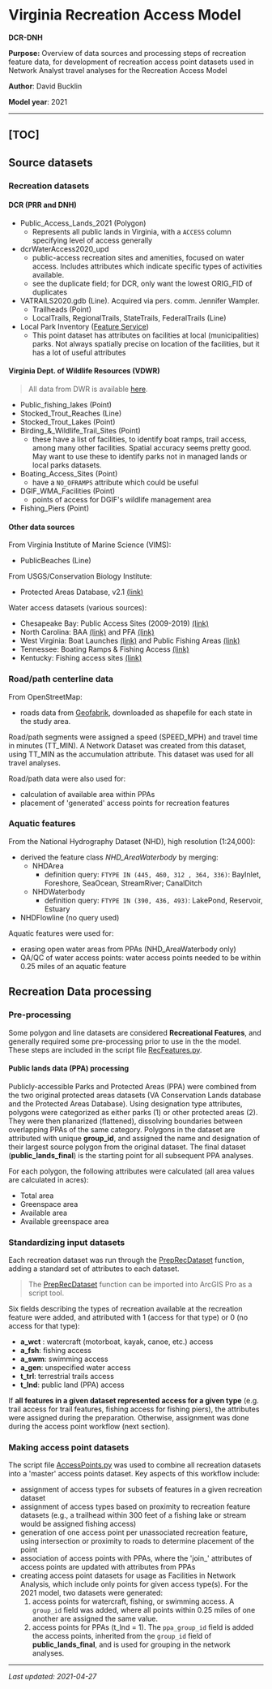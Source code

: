 # Virginia Recreation Access Model

**DCR-DNH**

**Purpose:** Overview of data sources and processing steps of recreation feature data, for development of recreation access point datasets used in Network Analyst travel analyses for the Recreation Access Model

**Author**: David Bucklin

**Model year**: 2021

---
[TOC]
---


## Source datasets

### Recreation datasets

#### DCR (PRR and DNH)

- Public_Access_Lands_2021 (Polygon)
  - Represents all public lands in Virginia, with a `ACCESS` column specifying level of access generally
- dcrWaterAccess2020_upd
  - public-access recreation sites and amenities, focused on water access. Includes attributes which indicate specific types of activities available.
  - see the duplicate field; for DCR, only want the lowest ORIG_FID of duplicates
- VATRAILS2020.gdb (Line). Acquired via pers. comm. Jennifer Wampler.
  - Trailheads (Point)
  - LocalTrails, RegionalTrails, StateTrails, FederalTrails (Line)
- Local Park Inventory ([Feature Service](https://services1.arcgis.com/PxUNqSbaWFvFgHnJ/arcgis/rest/services/LocalParks/FeatureServer))
  - This point dataset has attributes on facilities at local (municipalities) parks. Not always spatially precise on location of the facilities, but it has a lot of useful attributes

#### Virginia Dept. of Wildlife Resources (VDWR)

>  All data from DWR is available [here](https://dwr.virginia.gov/gis/data/).

- Public\_fishing\_lakes (Point)
- Stocked\_Trout\_Reaches (Line)
- Stocked_Trout_Lakes (Point)
- Birding\_&\_Wildlife\_Trail\_Sites (Point)
  - these have a list of facilities, to identify boat ramps, trail access, among many other facilities. Spatial accuracy seems pretty good. May want to use these to identify parks not in managed lands or local parks datasets.
- Boating_Access_Sites (Point)
  - have a `NO_OFRAMPS` attribute which could be useful
- DGIF_WMA_Facilities (Point)
  - points of access for DGIF's wildlife management area 
- Fishing_Piers (Point)

#### Other data sources

From Virginia Institute of Marine Science (VIMS):

- PublicBeaches (Line)

From USGS/Conservation Biology Institute:

- Protected Areas Database, v2.1 [(link)](https://www.usgs.gov/core-science-systems/science-analytics-and-synthesis/gap/science/pad-us-data-download?qt-science_center_objects=0#qt-science_center_objects)

Water access datasets (various sources):

- Chesapeake Bay: Public Access Sites (2009-2019) [(link)](https://data-chesbay.opendata.arcgis.com/datasets/public-access-sites-2009-2019)
- North Carolina: BAA [(link)](https://www.nconemap.gov/datasets/ncwrc::baa) and PFA [(link)](https://www.nconemap.gov/datasets/ncwrc::pfa)
- West Virginia: Boat Launches [(link)](https://wvgis.wvu.edu/data/dataset.php?ID=88)  and Public Fishing Areas [(link)](https://wvgis.wvu.edu/data/dataset.php?ID=194)
- Tennessee: Boating Ramps & Fishing Access [(link)](https://www.tn.gov/twra/boating/ramps-and-access.html)
- Kentucky: Fishing access sites [(link)](https://kygeoportal.ky.gov/geoportal/catalog/search/resource/details.page?uuid=%7BAF984DFA-6682-44FA-A9C0-BED216E1989D%7D)

### Road/path centerline data

From OpenStreetMap: 
  - roads data from [Geofabrik](http://download.geofabrik.de/north-america/us.html), downloaded as shapefile for each state in the study area.

Road/path segments were assigned a speed (SPEED_MPH) and travel time in minutes (TT_MIN). A Network Dataset was created from this dataset, using TT_MIN as the accumulation attribute. This dataset was used for all travel analyses.

Road/path data were also used for:
  - calculation of available area within PPAs
  - placement of 'generated' access points for recreation features

### Aquatic features 

From the National Hydrography Dataset (NHD), high resolution (1:24,000):

- derived the feature class *NHD_AreaWaterbody* by merging:
  - NHDArea
    - definition query: `FTYPE IN (445, 460, 312 , 364, 336)`: BayInlet, Foreshore, SeaOcean, StreamRiver; CanalDitch
  - NHDWaterbody
    - definition query: `FTYPE IN (390, 436, 493)`: LakePond, Reservoir, Estuary
- NHDFlowline (no query used)

Aquatic features were used for:

- erasing open water areas from PPAs (NHD_AreaWaterbody only)
- QA/QC of water access points: water access points needed to be within 0.25 miles of an aquatic feature
  
## Recreation Data processing

### Pre-processing

Some polygon and line datasets are considered **Recreational Features**, and generally required some pre-processing prior to use in the the model. These steps are included in the script file [RecFeatures.py](../RecFeatures.py).

#### Public lands data (PPA) processing

Publicly-accessible Parks and Protected Areas (PPA) were combined from the two original protected areas datasets (VA Conservation Lands database and the Protected Areas Database). Using designation type attributes, polygons were categorized as either parks (1) or other protected areas (2). They were then planarized (flattened), dissolving boundaries between overlapping PPAs of the same category. Polygons in the dataset are attributed with unique **group_id**, and assigned the name and designation of their largest source polygon from the original dataset. The final dataset (**public_lands_final**) is the starting point for all subsequent PPA analyses. 

For each polygon, the following attributes were calculated (all area values are calculated in acres):

  - Total area
  - Greenspace area
  - Available area
  - Available greenspace area

### Standardizing input datasets

Each recreation dataset was run through the [PrepRecDataset](../PrepRecDataset.py) function, adding a standard set of attributes to each dataset. 

> The [PrepRecDataset](../PrepRecDataset.py) function can be imported into ArcGIS Pro as a script tool.

Six fields describing the types of recreation available at the recreation feature were added, and attributed with 1 (access for that type) or 0 (no access for that type):

- **a_wct** : watercraft (motorboat, kayak, canoe, etc.) access
- **a_fsh**: fishing access 
- **a_swm**: swimming access
- **a_gen**: unspecified water access
- **t_trl**: terrestrial trails access
- **t_lnd**: public land (PPA) access

If **all features in a given dataset represented access for a given type** (e.g. trail access for trail features, fishing access for fishing piers), the attributes were assigned during the preparation. Otherwise, assignment was done during the access point workflow (next section).

### Making access point datasets

The script file [AccessPoints.py](../AccessPoints.py)  was used to combine all recreation datasets into a 'master' access points dataset. Key aspects of this workflow include:
  - assignment of access types for subsets of features in a given recreation dataset
  - assignment of access types based on proximity to recreation feature datasets (e.g., a trailhead within 300 feet of a fishing lake or stream would be assigned fishing access)
  - generation of one access point per unassociated recreation feature, using intersection or proximity to roads to determine placement of the point
  - association of access points with PPAs, where the 'join_' attributes of access points are updated with attributes from PPAs
  - creating access point datasets for usage as Facilities in Network Analysis, which include only points for given access type(s). For the 2021 model, two datasets were generated:
    1. access points for watercraft, fishing, or swimming access. A `group_id` field was added, where all points within 0.25 miles of one another are assigned the same value.
    2. access points for PPAs (t_lnd = 1). The `ppa_group_id` field is added the access points, inherited from the `group_id` field of **public_lands_final**, and is used for grouping in the network analyses.

------

*Last updated: 2021-04-27*